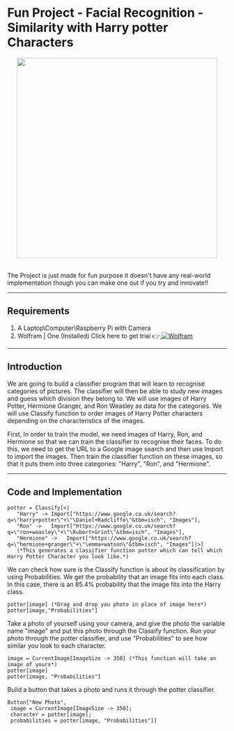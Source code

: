 # Fun Project - Facial Recognition - Similarity with Harry potter Characters
<p align="center">
  <img width="460" src="https://github.com/amandewatnitrr/Wolfram/blob/main/Fun%20Project%20-%20Faical%20Recog%20%5BHarry%20potter%5D/7cd53d36d121d839da9600ca055b01db.gif">
</p><br>
The Project is just made for fun purpose it doesn't have any real-world implementation though you can make one out if you try and innovate!!
<hr>

## Requirements

1. A Laptop\Computer\Raspberry Pi with Camera
2. Wolfram | One (Installed) Click here to get trial 👉<a href="https://account.wolfram.com/access/wolfram-one/trial"> ![Wolfram](https://img.shields.io/badge/Wolfram-DD1100?style=flat-square&logo=Wolfram&logoColor=white)</a>

<hr>

## Introduction

We are going to build a classifier program that will learn to recognise categories of pictures. The classifier will then be able to study new images and guess which division they belong to. We will use images of Harry Potter, Hermione Granger, and Ron Weasley as data for the categories. We will use Classify function to order images of Harry Potter characters depending on the characteristics of the images.

First, In order to train the model, we need images of Harry, Ron, and Hermione so that we can train the classifier to recognise their faces. To do this, we need to get the URL to a Google image search and then use Import to import the images. Then train the classifier function on these images, so that it puts them into three categories: "Harry", "Ron", and "Hermione".

<hr>

## Code and Implementation

```Wolfram
potter = Classify[<|
   "Harry" -> Import["https://www.google.co.uk/search?q=\"harry+potter\"+\"\Daniel+Radcliffe\"&tbm=isch", "Images"], 
   "Ron" ->   Import["https://www.google.co.uk/search?q=\"ron+weasley\"+\"\Rubert+Grint\"&tbm=isch", "Images"], 
   "Hermione" ->   Import["https://www.google.co.uk/search?q=\"hermione+granger\"+\"\emma+watson\"&tbm=isch", "Images"]|>]
   (*This generates a classifier function potter which can tell which Harry Potter Character you look like.*)
```

We can check how sure is the Classify function is about its classification by using Probabilities. We get the probability that an image fits into each class. In this case, there is an 85.4% probability that the image fits into the Harry class.

```Wolfram
potter[image] (*Drag and drop you photo in place of image here*)
potter[image,"Probabilities"]
```

Take a photo of yourself using your camera, and give the photo the variable name "image" and put this photo through the Classify function. 
Run your photo through the potter classifier, and use "Probabilities" to see how similar you look to each character.

```Wolfram
image = CurrentImage[ImageSize -> 350] (*This function will take an image of yours*)
potter[image]
potter[image, "Probabilities"]
```
Build a button that takes a photo and runs it through the potter classifier.
```Wolfram
Button["New Photo",
 image = CurrentImage[ImageSize -> 350];
 character = potter[image];
 probabilities = potter[image, "Probabilities"]]
 ```

